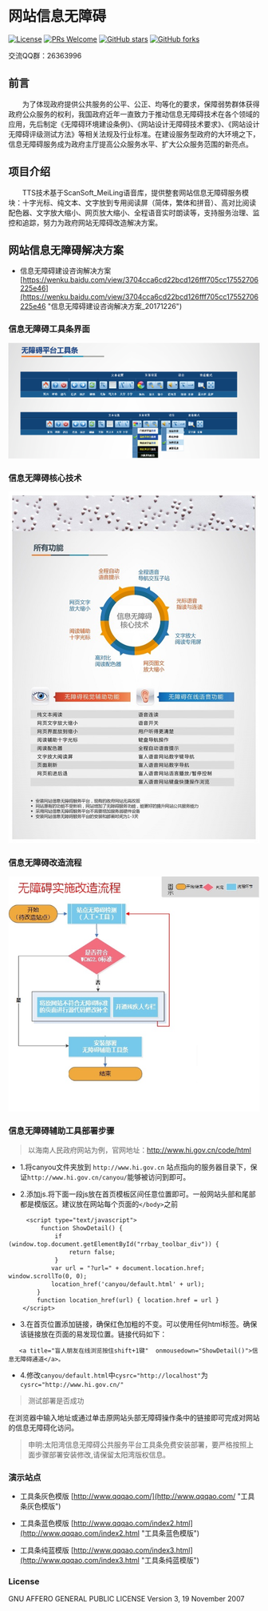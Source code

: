 ﻿# 网站信息无障碍
[![License](https://img.shields.io/badge/license-MIT-blue.svg)](LICENSE)
[![PRs Welcome](https://img.shields.io/badge/PRs-welcome-brightgreen.svg)](https://github.com/gemgin/AmblyopiaTool/pulls)
[![GitHub stars](https://img.shields.io/github/stars/gemgin/AmblyopiaTool.svg?style=social&label=Stars)](https://github.com/gemgin/AmblyopiaTool)
[![GitHub forks](https://img.shields.io/github/forks/gemgin/AmblyopiaTool.svg?style=social&label=Fork)](https://github.com/gemgin/AmblyopiaTool)

交流QQ群：26363996

## 前言

　　为了体现政府提供公共服务的公平、公正、均等化的要求，保障弱势群体获得政府公众服务的权利，我国政府近年一直致力于推动信息无障碍技术在各个领域的应用，先后制定《无障碍环境建设条例》、《网站设计无障碍技术要求》、《网站设计无障碍评级测试方法》等相关法规及行业标准。在建设服务型政府的大环境之下，信息无障碍服务成为政府主厅提高公众服务水平、扩大公众服务范围的新亮点。

## 项目介绍

　　TTS技术基于ScanSoft_MeiLing语音库，提供整套网站信息无障碍服务模块：十字光标、纯文本、文字放到专用阅读屏（简体，繁体和拼音）、高对比阅读配色器、文字放大缩小、网页放大缩小、全程语音实时朗读等，支持服务治理、监控和追踪，努力为政府网站无障碍改造解决方案。

## 网站信息无障碍解决方案
   
- 信息无障碍建设咨询解决方案 [https://wenku.baidu.com/view/3704cca6cd22bcd126fff705cc17552706225e46](https://wenku.baidu.com/view/3704cca6cd22bcd126fff705cc17552706225e46 "信息无障碍建设咨询解决方案_20171226")  

### 信息无障碍工具条界面
![信息无障碍工具条界面](doc/%E6%97%A0%E9%9A%9C%E7%A2%8D%E5%B7%A5%E5%85%B7%E6%9D%A1%E7%95%8C%E9%9D%A2.png)

### 信息无障碍核心技术
![信息无障碍核心技术](doc/%E4%BF%A1%E6%81%AF%E6%97%A0%E9%9A%9C%E7%A2%8D%E6%A0%B8%E5%BF%83%E6%8A%80%E6%9C%AF.jpg)

### 信息无障碍改造流程
![信息无障碍改造流程](doc/%E6%97%A0%E9%9A%9C%E7%A2%8D%E6%9C%8D%E5%8A%A1%E6%B5%81%E7%A8%8B.jpg)

### 信息无障碍辅助工具部署步骤

> 以海南人民政府网站为例，官网地址：http://www.hi.gov.cn/code/html

- 1.将canyou文件夹放到 ```http://www.hi.gov.cn``` 站点指向的服务器目录下，保证```http://www.hi.gov.cn/canyou/```能够被访问到即可。

- 2.添加js.将下面一段js放在首页模板区间任意位置即可。一般网站头部和尾部都是模版区。建议放在网站每个页面的```</body>```之前
```
     <script type="text/javascript">
         function ShowDetail() {
             if (window.top.document.getElementById("rrbay_toolbar_div")) {
                 return false;
             }
            var url = "?url=" + document.location.href; window.scrollTo(0, 0);
            location_href('canyou/default.html' + url);
        }
        function location_href(url) { location.href = url }
    </script>
```
- 3.在首页位置添加链接，确保红色加粗的不变。可以使用任何html标签。确保该链接放在页面的易发现位置。链接代码如下：
```
   <a title="盲人朋友在线浏览按住shift+1键"  onmousedown="ShowDetail()">信息无障碍通道</a>。
```
- 4.修改```canyou/default.html```中```cysrc="http://localhost"```为```cysrc="http://www.hi.gov.cn/" ```


> 测试部署是否成功

   在浏览器中输入地址或通过单击原网站头部无障碍操作条中的链接即可完成对网站的信息无障碍化访问。

> 申明:太阳湾信息无障碍公共服务平台工具条免费安装部署，要严格按照上面步骤部署安装修改,请保留太阳湾版权信息。


### 演示站点

- 工具条灰色模版 [http://www.qqqao.com/](http://www.qqqao.com/ "工具条灰色模版")

- 工具条蓝色模版 [http://www.qqqao.com/index2.html](http://www.qqqao.com/index2.html "工具条蓝色模版")

- 工具条纯蓝模版 [http://www.qqqao.com/index3.html](http://www.qqqao.com/index3.html "工具条纯蓝模版")

### License

GNU AFFERO GENERAL PUBLIC LICENSE Version 3, 19 November 2007
